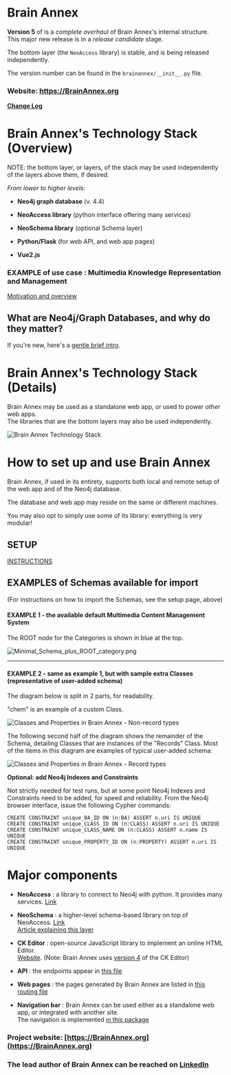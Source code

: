 # Brain Annex

**Version 5** of is a *complete overhaul* of Brain Annex's internal structure.  
This major new release is in a *release candidate* stage.

The bottom layer (the `NeoAccess` library) is stable,
and is being released independently.

The version number can be found in the `brainannex/__init__.py` file.

### Website: https://BrainAnnex.org

**[Change Log](https://brainannex.org/history)**



# Brain Annex's Technology Stack (Overview)

NOTE: the bottom layer, or layers, of the stack may be used independently of the
layers above them, if desired.

_From lower to higher levels:_

* **Neo4j graph database** (v. 4.4)

* **NeoAccess library** (python interface offering many services)

* **NeoSchema library** (optional Schema layer)

* **Python/Flask** (for web API, and web app pages)

* **Vue2.js**




### EXAMPLE of use case : Multimedia Knowledge Representation and Management
[Motivation and overview](https://julianspolymathexplorations.blogspot.com/2019/03/multimedia-knowledge-representation-and-management-brain-annex.html)



## What are Neo4j/Graph Databases, and why do they matter?
If you're new, here's a 
[gentle brief intro](https://julianspolymathexplorations.blogspot.com/2021/02/neo4j-graph-databases-intro.html). 


# Brain Annex's Technology Stack (Details)

Brain Annex may be used as a standalone web app, or used to power *other* web apps.  
The libraries that are the bottom layers may also be used independently.

![Brain Annex Technology Stack](docs/BrainAnnex_Technology_Stack.png)


# How to set up and use Brain Annex

Brain Annex, if used in its entirety, supports both local and remote setup of the web app and of the Neo4j database.

The database and web app may reside on the same or different machines.

You may also opt to simply use some of its library: everything is very modular!

## SETUP

[INSTRUCTIONS](https://brainannex.org/setup)




## EXAMPLES of Schemas available for import

(For instructions on how to import the Schemas, see the setup page, above)

#### EXAMPLE 1 - the available default Multimedia Content Management System

The ROOT node for the Categories is shown in blue at the top.

![Minimal_Schema_plus_ROOT_category.png](docs/Minimal_Schema_plus_ROOT_category.png)

---

#### EXAMPLE 2 - same as example 1, but with sample extra Classes (representative of user-added schema)

The diagram below is split in 2 parts, for readability.

"chem" is an example of a custom Class.

![Classes and Properties in Brain Annex - Non-record types](docs/Classes_and_Properties_Non_record_types.png)

The following second half of the diagram shows the remainder of the Schema, detailing Classes that are instances of the "Records" Class.
Most of the items in this diagram are examples of typical user-added schema:

![Classes and Properties in Brain Annex - Record types](docs/Classes_and_Properties_Record_types.png)



**Optional: add Neo4j Indexes and Constraints**

Not strictly needed for test runs, but at some point Neo4j Indexes and Constraints 
need to be added, for speed and reliability.
From the Neo4j browser interface, issue the following Cypher commands:

    CREATE CONSTRAINT unique_BA_ID ON (n:BA) ASSERT n.uri IS UNIQUE
    CREATE CONSTRAINT unique_CLASS_ID ON (n:CLASS) ASSERT n.uri IS UNIQUE
    CREATE CONSTRAINT unique_CLASS_NAME ON (n:CLASS) ASSERT n.name IS UNIQUE
    CREATE CONSTRAINT unique_PROPERTY_ID ON (n:PROPERTY) ASSERT n.uri IS UNIQUE


# Major components
* **NeoAccess** : a library to connect to Neo4j with python. It provides many services.
  [Link](https://github.com/BrainAnnex/neoaccess)


* **NeoSchema** : a higher-level schema-based library on top of NeoAccess.
  [Link](https://github.com/BrainAnnex/brain-annex/blob/main/BrainAnnex/modules/neo_schema/neo_schema.py)<!-- @IGNORE PREVIOUS: link -->  
  [Article explaining this layer](https://julianspolymathexplorations.blogspot.com/2022/11/schema-graph-databases-neo4j.html)
  

* **CK Editor** : open-source JavaScript library to implement an online HTML Editor.  
  [Website](https://www.quackit.com/html/online-html-editor/full/).
  (Note: Brain Annex uses [version 4](https://ckeditor.com/docs/ckeditor4/latest/) of the CK Editor)
  

* **API** : the endpoints appear in [this file](https://github.com/BrainAnnex/brain-annex/blob/main/BrainAnnex/api/BA_api_routing.py)<!-- @IGNORE PREVIOUS: link -->


* **Web pages** : the pages generated by Brain Annex are listed in [this routing file](https://github.com/BrainAnnex/brain-annex/blob/main/BrainAnnex/pages/BA_pages_routing.py)<!-- @IGNORE PREVIOUS: link -->


* **Navigation bar** : Brain Annex can be used either as a standalone web app, or integrated with another site.  
  The navigation is implemented [in this package](https://github.com/BrainAnnex/brain-annex/tree/main/navigation)


### Project website: [https://BrainAnnex.org](https://BrainAnnex.org)

### The lead author of Brain Annex can be reached on [LinkedIn](https://www.linkedin.com/in/julian-%F0%9F%A7%AC-west-059997185/)